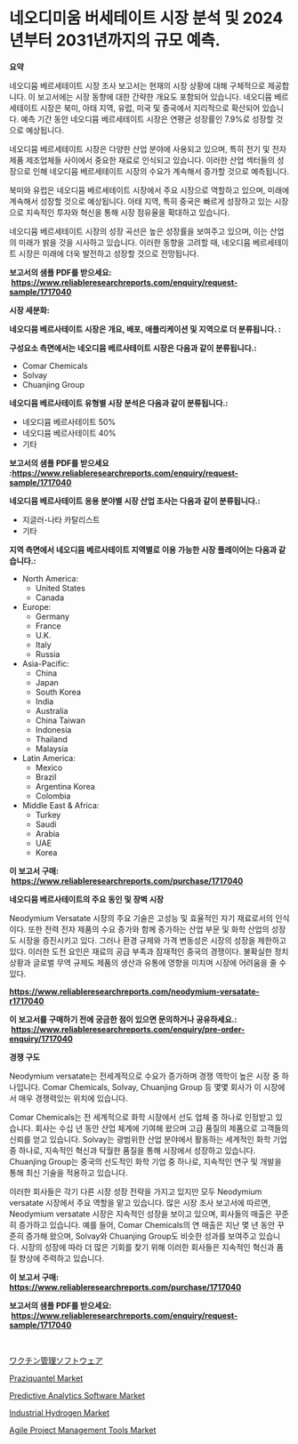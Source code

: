 <p><h1>네오디미움 버세테이트 시장 분석 및 2024년부터 2031년까지의 규모 예측.</h1></p><p><strong>요약</strong></p>
<p><p>네오디뮴 베르세테이트 시장 조사 보고서는 현재의 시장 상황에 대해 구체적으로 제공합니다. 이 보고서에는 시장 동향에 대한 간략한 개요도 포함되어 있습니다. 네오디뮴 베르세테이트 시장은 북미, 아태 지역, 유럽, 미국 및 중국에서 지리적으로 확산되어 있습니다. 예측 기간 동안 네오디뮴 베르세테이트 시장은 연평균 성장률인 7.9%로 성장할 것으로 예상됩니다.</p><p>네오디뮴 베르세테이트 시장은 다양한 산업 분야에 사용되고 있으며, 특히 전기 및 전자 제품 제조업체들 사이에서 중요한 재료로 인식되고 있습니다. 이러한 산업 섹터들의 성장으로 인해 네오디뮴 베르세테이트 시장의 수요가 계속해서 증가할 것으로 예측됩니다.</p><p>북미와 유럽은 네오디뮴 베르세테이트 시장에서 주요 시장으로 역할하고 있으며, 미래에 계속해서 성장할 것으로 예상됩니다. 아태 지역, 특히 중국은 빠르게 성장하고 있는 시장으로 지속적인 투자와 혁신을 통해 시장 점유율을 확대하고 있습니다.</p><p>네오디뮴 베르세테이트 시장의 성장 곡선은 높은 성장률을 보여주고 있으며, 이는 산업의 미래가 밝을 것을 시사하고 있습니다. 이러한 동향을 고려할 때, 네오디뮴 베르세테이트 시장은 미래에 더욱 발전하고 성장할 것으로 전망됩니다.</p></p>
<p><strong>보고서의 샘플 PDF를 받으세요: &nbsp;<a href="https://www.reliableresearchreports.com/enquiry/request-sample/1717040">https://www.reliableresearchreports.com/enquiry/request-sample/1717040</a></strong></p>
<p><strong>시장 세분화:</strong></p>
<p><strong> 네오디뮴 베르사테이트 시장은 개요, 배포, 애플리케이션 및 지역으로 더 분류됩니다. :</strong></p>
<p><strong>구성요소 측면에서는 네오디뮴 베르사테이트 시장은 다음과 같이 분류됩니다.:</strong></p>
<p><ul><li>Comar Chemicals</li><li>Solvay</li><li>Chuanjing Group</li></ul></p>
<p><strong> 네오디뮴 베르사테이트 유형별 시장 분석은 다음과 같이 분류됩니다.:</strong></p>
<p><ul><li>네오디뮴 베르사테이트 50%</li><li>네오디뮴 베르사테이트 40%</li><li>기타</li></ul></p>
<p><strong>보고서의 샘플 PDF를 받으세요 :<a href="https://www.reliableresearchreports.com/enquiry/request-sample/1717040">https://www.reliableresearchreports.com/enquiry/request-sample/1717040</a></strong></p>
<p><strong> 네오디뮴 베르사테이트 응용 분야별 시장 산업 조사는 다음과 같이 분류됩니다.:</strong></p>
<p><ul><li>지글러-나타 카탈리스트</li><li>기타</li></ul></p>
<p><strong>지역 측면에서 네오디뮴 베르사테이트 지역별로 이용 가능한 시장 플레이어는 다음과 같습니다.:</strong></p>
<p><ul>
    <li>
        North America:
        <ul>
            <li>United States</li>
            <li>Canada</li>
        </ul>
    </li>
    <li>
        Europe:
        <ul>
            <li>Germany</li>
            <li>France</li>
            <li>U.K.</li>
            <li>Italy</li>
            <li>Russia</li>
        </ul>
    </li>
    <li>
        Asia-Pacific:
        <ul>
            <li>China</li>
            <li>Japan</li>
            <li>South Korea</li>
            <li>India</li>
            <li>Australia</li>
            <li>China Taiwan</li>
            <li>Indonesia</li>
            <li>Thailand</li>
            <li>Malaysia</li>
        </ul>
    </li>
    <li>
        Latin America:
        <ul>
            <li>Mexico</li>
            <li>Brazil</li>
            <li>Argentina Korea</li>
            <li>Colombia</li>
        </ul>
    </li>
    <li>
        Middle East & Africa:
        <ul>
            <li>Turkey</li>
            <li>Saudi</li>
            <li>Arabia</li>
            <li>UAE</li>
            <li>Korea</li>
        </ul>
    </li>
    </ul></p>
<p><strong>이 보고서 구매: &nbsp;<a href="https://www.reliableresearchreports.com/purchase/1717040">https://www.reliableresearchreports.com/purchase/1717040</a></strong></p>
<p><strong>네오디뮴 베르사테이트의 주요 동인 및 장벽 시장</strong></p>
<p><p>Neodymium Versatate 시장의 주요 기술은 고성능 및 효율적인 자기 재료로서의 인식이다. 또한 전력 전자 제품의 수요 증가와 함께 증가하는 산업 부문 및 화학 산업의 성장도 시장을 증진시키고 있다. 그러나 환경 규제와 가격 변동성은 시장의 성장을 제한하고 있다. 이러한 도전 요인은 재료의 공급 부족과 잠재적인 중국의 경쟁이다. 불확실한 정치 상황과 글로벌 무역 규제도 제품의 생산과 유통에 영향을 미치며 시장에 어려움을 줄 수 있다.</p></p>
<p><strong><a href="https://www.reliableresearchreports.com/neodymium-versatate-r1717040">https://www.reliableresearchreports.com/neodymium-versatate-r1717040</a></strong></p>
<p><strong>이 보고서를 구매하기 전에 궁금한 점이 있으면 문의하거나 공유하세요.: &nbsp;<a href="https://www.reliableresearchreports.com/enquiry/pre-order-enquiry/1717040">https://www.reliableresearchreports.com/enquiry/pre-order-enquiry/1717040</a></strong></p>
<p><strong>경쟁 구도</strong></p>
<p><p>Neodymium versatate는 전세계적으로 수요가 증가하며 경쟁 역학이 높은 시장 중 하나입니다. Comar Chemicals, Solvay, Chuanjing Group 등 몇몇 회사가 이 시장에서 매우 경쟁력있는 위치에 있습니다.</p><p>Comar Chemicals는 전 세계적으로 화학 시장에서 선도 업체 중 하나로 인정받고 있습니다. 회사는 수십 년 동안 산업 체계에 기여해 왔으며 고급 품질의 제품으로 고객들의 신뢰를 얻고 있습니다. Solvay는 광범위한 산업 분야에서 활동하는 세계적인 화학 기업 중 하나로, 지속적인 혁신과 탁월한 품질을 통해 시장에서 성장하고 있습니다. Chuanjing Group는 중국의 선도적인 화학 기업 중 하나로, 지속적인 연구 및 개발을 통해 최신 기술을 적용하고 있습니다.</p><p>이러한 회사들은 각기 다른 시장 성장 전략을 가지고 있지만 모두 Neodymium versatate 시장에서 주요 역할을 맡고 있습니다. 많은 시장 조사 보고서에 따르면, Neodymium versatate 시장은 지속적인 성장을 보이고 있으며, 회사들의 매출은 꾸준히 증가하고 있습니다. 예를 들어, Comar Chemicals의 연 매출은 지난 몇 년 동안 꾸준히 증가해 왔으며, Solvay와 Chuanjing Group도 비슷한 성과를 보여주고 있습니다. 시장의 성장에 따라 더 많은 기회를 찾기 위해 이러한 회사들은 지속적인 혁신과 품질 향상에 주력하고 있습니다.</p></p>
<p><strong>이 보고서 구매: &nbsp; <a href="https://www.reliableresearchreports.com/purchase/1717040">https://www.reliableresearchreports.com/purchase/1717040</a></strong></p>
<p><strong>보고서의 샘플 PDF를 받으세요: &nbsp;<a href="https://www.reliableresearchreports.com/enquiry/request-sample/1717040">https://www.reliableresearchreports.com/enquiry/request-sample/1717040</a></strong><strong></strong></p>
<p>&nbsp;</p>
<p><p><a href="https://github.com/zoetazuur/Market-Research-Report-List-1/blob/main/564910025616.md">ワクチン管理ソフトウェア</a></p><p><a href="https://www.linkedin.com/pulse/praziquantel-market-analysis-size-global-industry-overview-klmxe?trackingId=kSvlzItRnjLHZduVl9FKGw%3D%3D">Praziquantel Market</a></p><p><a href="https://github.com/biheemgalvinlouises6hokrh3h/Market-Research-Report-List-2/blob/main/predictive-analytics-software-market.md">Predictive Analytics Software Market</a></p><p><a href="https://www.linkedin.com/pulse/industrial-hydrogen-market-size-growth-segmentation-regional-country-yhr2e?trackingId=DEeXMUZnEqYoNQaiFRd8Mg%3D%3D">Industrial Hydrogen Market</a></p><p><a href="https://github.com/guneycigdem35/Market-Research-Report-List-2/blob/main/agile-project-management-tools-market.md">Agile Project Management Tools Market</a></p></p>